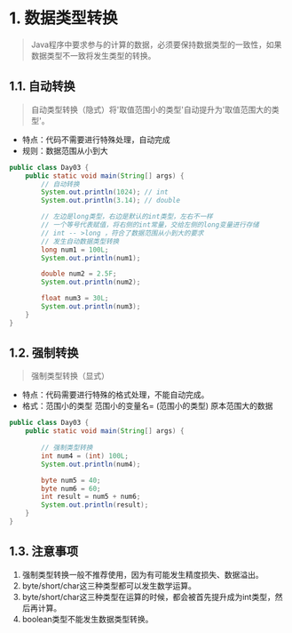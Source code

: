 # 1. 数据类型转换
>Java程序中要求参与的计算的数据，必须要保持数据类型的一致性，如果数据类型不一致将发生类型的转换。

## 1.1. 自动转换
>自动类型转换（隐式）将'取值范围小的类型'自动提升为'取值范围大的类型'。

- 特点：代码不需要进行特殊处理，自动完成
- 规则：数据范围从小到大

```java
public class Day03 {
    public static void main(String[] args) {
        // 自动转换
        System.out.println(1024); // int
        System.out.println(3.14); // double

        // 左边是long类型，右边是默认的int类型，左右不一样
        // 一个等号代表赋值，将右侧的int常量，交给左侧的long变量进行存储
        // int -- >long ，符合了数据范围从小到大的要求
        // 发生自动数据类型转换
        long num1 = 100L;
        System.out.println(num1);

        double num2 = 2.5F;
        System.out.println(num2);

        float num3 = 30L;
        System.out.println(num3);
    }
}
```

## 1.2. 强制转换
>强制类型转换（显式）
- 特点：代码需要进行特殊的格式处理，不能自动完成。
- 格式：范围小的类型 范围小的变量名= (范围小的类型) 原本范围大的数据


```java
public class Day03 {
    public static void main(String[] args) {
        
        // 强制类型转换
        int num4 = (int) 100L;
        System.out.println(num4);

        byte num5 = 40;
        byte num6 = 60;
        int result = num5 + num6;
        System.out.println(result);
    }
}
```

## 1.3. 注意事项
1. 强制类型转换一般不推荐使用，因为有可能发生精度损失、数据溢出。
2. byte/short/char这三种类型都可以发生数学运算。
3. byte/short/char这三种类型在运算的时候，都会被首先提升成为int类型，然后再计算。
4. boolean类型不能发生数据类型转换。